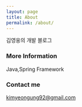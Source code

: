```yaml
---
layout: page
title: About
permalink: /about/
---
```


김영웅의 개발 블로그

### More Information

Java,Spring Framework

### Contact me

[kimyeongung92@gmail.com](kimyeongung92@gmail.com)